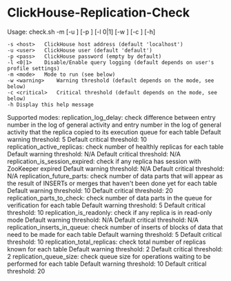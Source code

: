 # ClickHouse-Replication-Check

Usage: check.sh -m <mode> [-u <user>] [-p <pass>] [-l 0|1] [-w <warning>] [-c <critical>] [-h]                                                                                          

	-s <host>	ClickHouse host address (default 'localhost')
	-u <user>	ClickHouse user (default 'default')
	-p <pass>	ClickHouse password (empty by default)
	-l <0|1>	Disable/Enable query logging (default depends on user's profile settings)
	-m <mode>	Mode to run (see below)
	-w <warning>	Warning threshold (default depends on the mode, see below)
	-c <critical>	Critical threshold (default depends on the mode, see below)
	-h Display this help message

Supported modes:
	replication_log_delay: check difference between entry number in the log of general activity and entry number in the log of general activity that the replica copied to its execution queue for each table
		Default warning threshold: 5
		Default critical threshold: 10
	replication_active_replicas: check number of healthly replicas for each table
		Default warning threshold: N/A
		Default critical threshold: N/A
	replication_is_session_expired: check if any replica has session with ZooKeeper expired
		Default warning threshold: N/A
		Default critical threshold: N/A
	replication_future_parts: check number of data parts that will appear as the result of INSERTs or merges that haven't been done yet for each table
		Default warning threshold: 10
		Default critical threshold: 20
	replication_parts_to_check: check number of data parts in the queue for verification for each table
		Default warning threshold: 5
		Default critical threshold: 10
	replication_is_readonly: check if any replica is in read-only mode
		Default warning threshold: N/A
		Default critical threshold: N/A
	replication_inserts_in_queue: check number of inserts of blocks of data that need to be made for each table
		Default warning threshold: 5
		Default critical threshold: 10
	replication_total_replicas: check total number of replicas known for each table
		Default warning threshold: 2
		Default critical threshold: 2
	replication_queue_size: check queue size for operations waiting to be performed for each table
		Default warning threshold: 10
		Default critical threshold: 20
